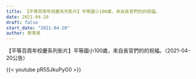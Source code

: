 ```yaml
---
title: 【平等百周年校慶系列影片】平等國小100歲，來自長官們的的祝福。
date: 2021-04-20
draft: false
start_date: "2021-04-20"
author: 黎季昊
---
```


【平等百周年校慶系列影片】平等國小100歲，來自長官們的的祝福。（2021-04-20公告）

{{< youtube pR5SJkuPyG0 >}}